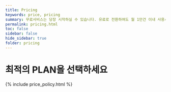 ```yaml
---
title: Pricing
keywords: price, pricing
summary: 무료서비스는 당장 시작하실 수 있습니다. 유료로 전환하여도 월 1만건 이내 사용시, 해당 월은 과금되지 않습니다.
permalink: pricing.html
toc: false
sidebar: false
hide_sidebar: true
folder: pricing
---
```


# 최적의 PLAN을 선택하세요


{% include price_policy.html %}
